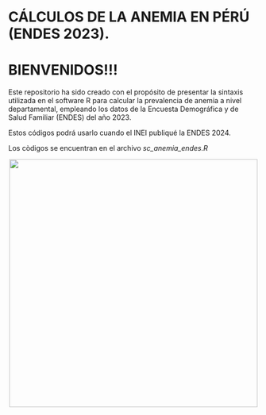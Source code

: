 
# CÁLCULOS DE LA ANEMIA EN PÉRÚ (ENDES 2023).

# BIENVENIDOS!!!

Este repositorio ha sido creado con el propósito de presentar la
sintaxis utilizada en el software R para calcular la prevalencia de
anemia a nivel departamental, empleando los datos de la Encuesta
Demográfica y de Salud Familiar (ENDES) del año 2023.

Estos códigos podrá usarlo cuando el INEI publiqué la ENDES 2024.

Los còdigos se encuentran en el archivo *sc_anemia_endes.R*

<p align="center">

<img src="graficos\tabla_3años.png" width="500px"/>

</p>
